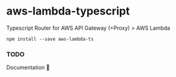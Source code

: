 # aws-lambda-typescript
Typescript Router for AWS API Gateway (+Proxy) > AWS Lambda 

```
npm install --save aws-lambda-ts
```


### TODO
Documentation :bug:
